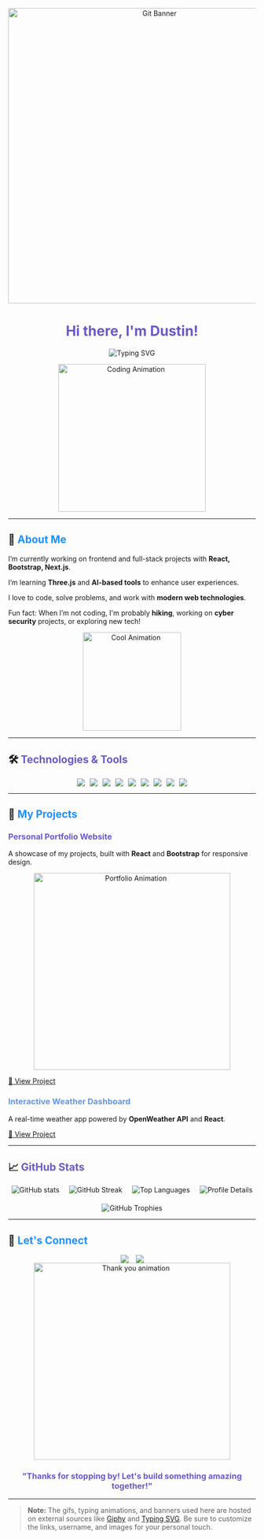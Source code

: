 <div align="center">
  <img src="./Assets/Images/gitbanner-01.gif" width="600" alt="Git Banner">
  
  # <span style="color:#6a5acd;">Hi there, I'm Dustin!</span>
  ![Typing SVG](https://readme-typing-svg.herokuapp.com?font=Fira+Code&pause=1000&width=435&lines=%23%23+%3Cdev+class%3D%22Front-End+Developer%22%3E_)
</div>

<div align="center">
  <img src="https://media.giphy.com/media/3o7bu3XilJ5BOiSGic/giphy.gif" width="300" alt="Coding Animation">
</div>

---

## 🚀 <span style="color:#1e90ff;">About Me</span>
<div align="left">
  <p>I’m currently working on frontend and full-stack projects with <strong>React, Bootstrap, Next.js</strong>.</p>
  <p>I’m learning <strong>Three.js</strong> and <strong>AI-based tools</strong> to enhance user experiences.</p>
  <p>I love to code, solve problems, and work with <strong>modern web technologies</strong>.</p>
  <p>Fun fact: When I’m not coding, I'm probably <strong>hiking</strong>, working on <strong>cyber security</strong> projects, or exploring new tech!</p>
</div>

<div align="center">
  <img src="https://media.giphy.com/media/3oEduXtXta80CybVhC/giphy.gif" width="200" alt="Cool Animation">
</div>

---

## 🛠️ <span style="color:#6a5acd;">Technologies & Tools</span>
<div align="center" style="flex-wrap: wrap; display: flex; justify-content: center; gap: 10px;">
  <img src="https://img.shields.io/badge/Code-HTML5-informational?style=flat&logo=html5&logoColor=white&color=6A5ACD">
  <img src="https://img.shields.io/badge/Code-CSS3-informational?style=flat&logo=css3&logoColor=white&color=6495ED">
  <img src="https://img.shields.io/badge/Code-JavaScript-informational?style=flat&logo=javascript&logoColor=white&color=00BFFF">
  <img src="https://img.shields.io/badge/Code-TypeScript-informational?style=flat&logo=typescript&logoColor=white&color=6A5ACD">
  <img src="https://img.shields.io/badge/Framework-React-informational?style=flat&logo=react&logoColor=white&color=1E90FF">
  <img src="https://img.shields.io/badge/Framework-Next.js-informational?style=flat&logo=nextdotjs&logoColor=white&color=6A5ACD">
  <img src="https://img.shields.io/badge/Framework-Bootstrap-informational?style=flat&logo=bootstrap&logoColor=white&color=4169E1">
  <img src="https://img.shields.io/badge/Version Control-Git-informational?style=flat&logo=git&logoColor=white&color=00BFFF">
  <img src="https://img.shields.io/badge/Deployment-Vercel-informational?style=flat&logo=vercel&logoColor=white&color=1E90FF">
</div>

---

## 🌟 <span style="color:#1e90ff;">My Projects</span>
<div align="left">
  <h3><span style="color:#6a5acd;">Personal Portfolio Website</span></h3>
  <p>A showcase of my projects, built with <strong>React</strong> and <strong>Bootstrap</strong> for responsive design.</p>
  <div align="center">
    <img src="https://media.giphy.com/media/26AHONQ79FdWZhAI0/giphy.gif" width="400" alt="Portfolio Animation">
  </div>
  <p><a href="https://github.com/username/portfolio">🔗 View Project</a></p>
</div>

<div align="left">
  <h3><span style="color:#6495ed;">Interactive Weather Dashboard</span></h3>
  <p>A real-time weather app powered by <strong>OpenWeather API</strong> and <strong>React</strong>.</p>
  <p><a href="https://github.com/username/weather-dashboard">🔗 View Project</a></p>
</div>

---

## 📈 <span style="color:#6a5acd;">GitHub Stats</span>
<div align="center" style="flex-wrap: wrap; display: flex; justify-content: center; gap: 20px;">
  <img src="https://github-readme-stats.vercel.app/api?username=yourusername&show_icons=true&theme=radical" alt="GitHub stats">
  <img src="https://github-readme-streak-stats.herokuapp.com/?user=yourusername&theme=radical" alt="GitHub Streak">
  <img src="https://github-readme-stats.vercel.app/api/top-langs/?username=yourusername&layout=compact&theme=radical" alt="Top Languages">
  <img src="https://github-profile-summary-cards.vercel.app/api/cards/profile-details?username=yourusername&theme=radical" alt="Profile Details">
  <img src="https://github-profile-trophy.vercel.app/?username=yourusername&theme=radical&no-frame=true&margin-w=15" alt="GitHub Trophies">
</div>

---

## 🤝 <span style="color:#1e90ff;">Let's Connect</span>
<div align="center" style="flex-wrap: wrap; display: flex; justify-content: center; gap: 15px;">
  <a href="https://www.linkedin.com/in/dustinmmoore"><img src="https://img.shields.io/badge/LinkedIn-Dustin%20Moore-00BFFF?style=flat-square&logo=linkedin"></a>
  <a href="mailto:dustin@example.com"><img src="https://img.shields.io/badge/Email-dustin%40example.com-6A5ACD?style=flat-square&logo=gmail"></a>
</div>

<div align="center">
  <img src="https://media.giphy.com/media/3oriO7A7bt1wsEP4cw/giphy.gif" width="400" alt="Thank you animation">
  
  ### <span style="color:#6a5acd;">"Thanks for stopping by! Let's build something amazing together!"</span>
</div>

---

> **Note:** The gifs, typing animations, and banners used here are hosted on external sources like [Giphy](https://giphy.com/) and [Typing SVG](https://readme-typing-svg.herokuapp.com/). Be sure to customize the links, username, and images for your personal touch.
